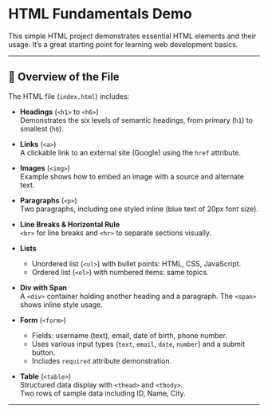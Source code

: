 # HTML Fundamentals Demo

This simple HTML project demonstrates essential HTML elements and their usage. It’s a great starting point for learning web development basics.

---

## 📄 Overview of the File

The HTML file (`index.html`) includes:

- **Headings** (`<h1>` to `<h6>`)  
  Demonstrates the six levels of semantic headings, from primary (`h1`) to smallest (`h6`).

- **Links** (`<a>`)  
  A clickable link to an external site (Google) using the `href` attribute.

- **Images** (`<img>`)  
  Example shows how to embed an image with a source and alternate text.

- **Paragraphs** (`<p>`)  
  Two paragraphs, including one styled inline (blue text of 20px font size).

- **Line Breaks & Horizontal Rule**  
  `<br>` for line breaks and `<hr>` to separate sections visually.

- **Lists**  
  - Unordered list (`<ul>`) with bullet points: HTML, CSS, JavaScript.  
  - Ordered list (`<ol>`) with numbered items: same topics.

- **Div with Span**  
  A `<div>` container holding another heading and a paragraph. The `<span>` shows inline style usage.

- **Form** (`<form>`)  
  - Fields: username (text), email, date of birth, phone number.  
  - Uses various input types (`text`, `email`, `date`, `number`) and a submit button.  
  - Includes `required` attribute demonstration.

- **Table** (`<table>`)  
  Structured data display with `<thead>` and `<tbody>`.  
  Two rows of sample data including ID, Name, City.

---


